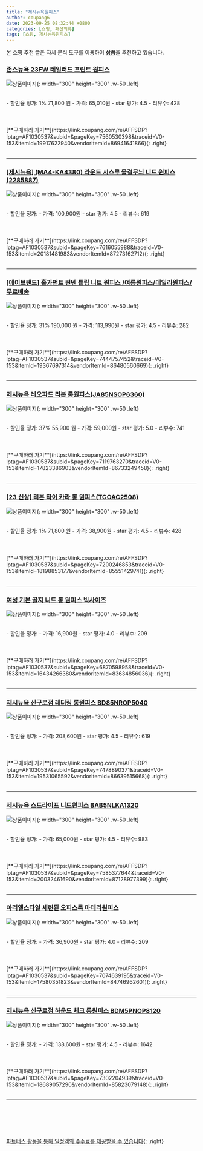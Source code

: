 ```yaml
---
title: "제시뉴욕원피스"
author: coupang6
date: 2023-09-25 08:32:44 +0800
categories: [쇼핑, 패션의류]
tags: [쇼핑, 제시뉴욕원피스]
---
```


본 쇼핑 추천 글은 자체 분석 도구를 이용하여 [**상품**](https://link.coupang.com/a/bao1ui)을 추천하고 있습니다.

### [존스뉴욕 23FW 테일러드 프린트 원피스](https://link.coupang.com/re/AFFSDP?lptag=AF1030537&subid=&pageKey=7560530398&traceid=V0-153&itemId=19917622940&vendorItemId=86941641866)

![상품이미지](https://thumbnail10.coupangcdn.com/thumbnails/remote/230x230ex/image/vendor_inventory/b972/6da2304763fff9e85f9717ff3337ecdeb94a1d51eacace9b7afc4a2e8d90.jpg){: width="300" height="300" .w-50 .left}


<br>
- 할인율 정가: 1%  71,800   원
- 가격: 65,010원
- star 평가: 4.5
- 리뷰수: 428
<br>
<br>
<br>
<br>
[**구매하러 가기**](https://link.coupang.com/re/AFFSDP?lptag=AF1030537&subid=&pageKey=7560530398&traceid=V0-153&itemId=19917622940&vendorItemId=86941641866){: .right}
<br>
<br>

---

### [[제시뉴욕] (MA4-KA4380) 라운드 시스루 물결무늬 니트 원피스(2285887)](https://link.coupang.com/re/AFFSDP?lptag=AF1030537&subid=&pageKey=7616055988&traceid=V0-153&itemId=20181481983&vendorItemId=87273162712)

![상품이미지](https://thumbnail6.coupangcdn.com/thumbnails/remote/230x230ex/image/vendor_inventory/7abe/15d446f22d71db2704a06bc035b855d926e46d3104e8cf9db768b78c8303.jpg){: width="300" height="300" .w-50 .left}


<br>
- 할인율 정가: 
- 가격: 100,900원
- star 평가: 4.5
- 리뷰수: 619
<br>
<br>
<br>
<br>
[**구매하러 가기**](https://link.coupang.com/re/AFFSDP?lptag=AF1030537&subid=&pageKey=7616055988&traceid=V0-153&itemId=20181481983&vendorItemId=87273162712){: .right}
<br>
<br>

---

### [[에이브랜드] 홀가먼트 린넨 튤립 니트 원피스 /여름원피스/데일리원피스/무료배송](https://link.coupang.com/re/AFFSDP?lptag=AF1030537&subid=&pageKey=7444757452&traceid=V0-153&itemId=19367697314&vendorItemId=86480560669)

![상품이미지](https://thumbnail10.coupangcdn.com/thumbnails/remote/230x230ex/image/vendor_inventory/6ddc/3fb5764b00c92be336f501475c61e6fbb7e7d2c6cf60a1d2a7823af8107d.jpg){: width="300" height="300" .w-50 .left}


<br>
- 할인율 정가: 31%  190,000   원
- 가격: 113,990원
- star 평가: 4.5
- 리뷰수: 282
<br>
<br>
<br>
<br>
[**구매하러 가기**](https://link.coupang.com/re/AFFSDP?lptag=AF1030537&subid=&pageKey=7444757452&traceid=V0-153&itemId=19367697314&vendorItemId=86480560669){: .right}
<br>
<br>

---

### [제시뉴욕 레오파드 리본 롱원피스(JA85NSOP6360)](https://link.coupang.com/re/AFFSDP?lptag=AF1030537&subid=&pageKey=7119763270&traceid=V0-153&itemId=17823386903&vendorItemId=86733249458)

![상품이미지](https://thumbnail8.coupangcdn.com/thumbnails/remote/230x230ex/image/vendor_inventory/39b3/e9798693c79a47d2d22a89297163384dedde48d5746efe53c01e56c21b6c.jpeg){: width="300" height="300" .w-50 .left}


<br>
- 할인율 정가: 37%  55,900   원
- 가격: 59,000원
- star 평가: 5.0
- 리뷰수: 741
<br>
<br>
<br>
<br>
[**구매하러 가기**](https://link.coupang.com/re/AFFSDP?lptag=AF1030537&subid=&pageKey=7119763270&traceid=V0-153&itemId=17823386903&vendorItemId=86733249458){: .right}
<br>
<br>

---

### [[23 신상] 리본 타이 카라 롱 원피스(TGOAC2508)](https://link.coupang.com/re/AFFSDP?lptag=AF1030537&subid=&pageKey=7200246853&traceid=V0-153&itemId=18198853177&vendorItemId=85551429741)

![상품이미지](https://thumbnail10.coupangcdn.com/thumbnails/remote/230x230ex/image/vendor_inventory/fbf7/d36297dd0aaea6835a397e566206f701565015a8c1bf2462cc4dbfb2751f.jpg){: width="300" height="300" .w-50 .left}


<br>
- 할인율 정가: 1%  71,800   원
- 가격: 38,900원
- star 평가: 4.5
- 리뷰수: 428
<br>
<br>
<br>
<br>
[**구매하러 가기**](https://link.coupang.com/re/AFFSDP?lptag=AF1030537&subid=&pageKey=7200246853&traceid=V0-153&itemId=18198853177&vendorItemId=85551429741){: .right}
<br>
<br>

---

### [여성 기본 골지 니트 롱 원피스 빅사이즈](https://link.coupang.com/re/AFFSDP?lptag=AF1030537&subid=&pageKey=6870598958&traceid=V0-153&itemId=16434266380&vendorItemId=83634856036)

![상품이미지](https://thumbnail8.coupangcdn.com/thumbnails/remote/230x230ex/image/vendor_inventory/6dcd/2c1d0141b243c80615f751d45e87da3323c2b1575b521f5c9ada23e6573e.jpg){: width="300" height="300" .w-50 .left}


<br>
- 할인율 정가: 
- 가격: 16,900원
- star 평가: 4.0
- 리뷰수: 209
<br>
<br>
<br>
<br>
[**구매하러 가기**](https://link.coupang.com/re/AFFSDP?lptag=AF1030537&subid=&pageKey=6870598958&traceid=V0-153&itemId=16434266380&vendorItemId=83634856036){: .right}
<br>
<br>

---

### [제시뉴욕 신구로점 레터링 롱원피스 BD85NROP5040](https://link.coupang.com/re/AFFSDP?lptag=AF1030537&subid=&pageKey=7478890371&traceid=V0-153&itemId=19531065592&vendorItemId=86639515668)

![상품이미지](https://thumbnail7.coupangcdn.com/thumbnails/remote/230x230ex/image/vendor_inventory/adf1/eaa95e1d9d8382b00bc43843d243707a7b01396ab66835d948b51b93faef.jpg){: width="300" height="300" .w-50 .left}


<br>
- 할인율 정가: 
- 가격: 208,600원
- star 평가: 4.5
- 리뷰수: 619
<br>
<br>
<br>
<br>
[**구매하러 가기**](https://link.coupang.com/re/AFFSDP?lptag=AF1030537&subid=&pageKey=7478890371&traceid=V0-153&itemId=19531065592&vendorItemId=86639515668){: .right}
<br>
<br>

---

### [제시뉴욕 스트라이프 니트원피스 BAB5NLKA1320](https://link.coupang.com/re/AFFSDP?lptag=AF1030537&subid=&pageKey=7585377644&traceid=V0-153&itemId=20032461690&vendorItemId=87128977399)

![상품이미지](https://thumbnail7.coupangcdn.com/thumbnails/remote/230x230ex/image/vendor_inventory/4929/014603c4a62150d7be13222f504ae86515fc684a644aee69bd40c6d28dc9.jpeg){: width="300" height="300" .w-50 .left}


<br>
- 할인율 정가: 
- 가격: 65,000원
- star 평가: 4.5
- 리뷰수: 983
<br>
<br>
<br>
<br>
[**구매하러 가기**](https://link.coupang.com/re/AFFSDP?lptag=AF1030537&subid=&pageKey=7585377644&traceid=V0-153&itemId=20032461690&vendorItemId=87128977399){: .right}
<br>
<br>

---

### [아리엘스타일 세련된 오피스룩 마테리원피스](https://link.coupang.com/re/AFFSDP?lptag=AF1030537&subid=&pageKey=7074639195&traceid=V0-153&itemId=17580351823&vendorItemId=84746962601)

![상품이미지](https://thumbnail9.coupangcdn.com/thumbnails/remote/230x230ex/image/vendor_inventory/da4f/aae4277982b6cb7723103728fd0bd623b5defdb26f2de0a40df2497171fe.jpg){: width="300" height="300" .w-50 .left}


<br>
- 할인율 정가: 
- 가격: 36,900원
- star 평가: 4.0
- 리뷰수: 209
<br>
<br>
<br>
<br>
[**구매하러 가기**](https://link.coupang.com/re/AFFSDP?lptag=AF1030537&subid=&pageKey=7074639195&traceid=V0-153&itemId=17580351823&vendorItemId=84746962601){: .right}
<br>
<br>

---

### [제시뉴욕 신구로점 하운드 체크 롱원피스 BDM5PNOP8120](https://link.coupang.com/re/AFFSDP?lptag=AF1030537&subid=&pageKey=7302204939&traceid=V0-153&itemId=18689057290&vendorItemId=85823079148)

![상품이미지](https://thumbnail9.coupangcdn.com/thumbnails/remote/230x230ex/image/vendor_inventory/1efe/9a2e20bf656c559ff5f5f57659779ac82533908bac9837baf9198087f45e.jpg){: width="300" height="300" .w-50 .left}


<br>
- 할인율 정가: 
- 가격: 138,600원
- star 평가: 4.5
- 리뷰수: 1642
<br>
<br>
<br>
<br>
[**구매하러 가기**](https://link.coupang.com/re/AFFSDP?lptag=AF1030537&subid=&pageKey=7302204939&traceid=V0-153&itemId=18689057290&vendorItemId=85823079148){: .right}
<br>
<br>

---
<br><br><br><br><br> [파트너스 활동을 통해 일정액의 수수료를 제공받을 수 있습니다](https://link.coupang.com/a/bao1ui){: .right}